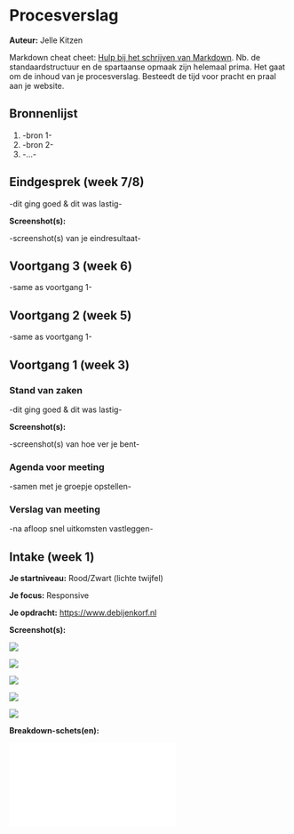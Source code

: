 # Procesverslag
**Auteur:** Jelle Kitzen

Markdown cheat cheet: [Hulp bij het schrijven van Markdown](https://github.com/adam-p/markdown-here/wiki/Markdown-Cheatsheet). Nb. de standaardstructuur en de spartaanse opmaak zijn helemaal prima. Het gaat om de inhoud van je procesverslag. Besteedt de tijd voor pracht en praal aan je website.



## Bronnenlijst
1. -bron 1-
2. -bron 2-
3. -...-



## Eindgesprek (week 7/8)

-dit ging goed & dit was lastig-

**Screenshot(s):**

-screenshot(s) van je eindresultaat-



## Voortgang 3 (week 6)

-same as voortgang 1-



## Voortgang 2 (week 5)

-same as voortgang 1-



## Voortgang 1 (week 3)

### Stand van zaken

-dit ging goed & dit was lastig-

**Screenshot(s):**

-screenshot(s) van hoe ver je bent-

### Agenda voor meeting

-samen met je groepje opstellen-

### Verslag van meeting

-na afloop snel uitkomsten vastleggen-



## Intake (week 1)

**Je startniveau:** Rood/Zwart (lichte twijfel)

**Je focus:** Responsive

**Je opdracht:** https://www.debijenkorf.nl

**Screenshot(s):**

![](images/Homepage-mobile.png)

![](images/Homepage-desktop.png)

![](images/Overview-mobile.png)

![](images/Homepage-desktop.png)

![](images/Menu-mobile.png)

**Breakdown-schets(en):**

![-voorlopige breakdownschets(en) van een of beide pagina's van de site die je gaat maken-](images/Breakdown-schets.pdf)

